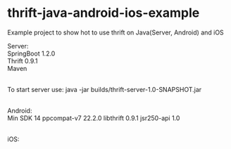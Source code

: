 # thrift-java-android-ios-example
Example project to show hot to use thrift on Java(Server, Android) and iOS

Server: <br/>
SpringBoot 1.2.0 <br/>
Thrift 0.9.1 <br/>
Maven <br/> <br/>

To start server use: java -jar builds/thrift-server-1.0-SNAPSHOT.jar <br/> <br/>

Android: <br/>
Min SDK 14
ppcompat-v7 22.2.0
libthrift 0.9.1
jsr250-api 1.0 <br/><br/>

iOS: <br/>
